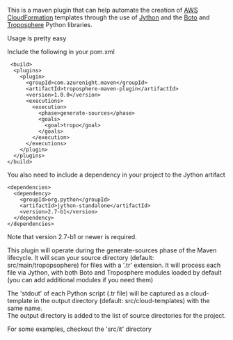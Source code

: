 This is a maven plugin that can help automate the creation of [AWS CloudFormation][] templates through the use of [Jython][] 
and the [Boto][] and [Troposphere][] Python libraries.

Usage is pretty easy

Include the following in your  pom.xml

     <build>
      <plugins>
        <plugin>
          <groupId>com.azurenight.maven</groupId>
          <artifactId>troposphere-maven-plugin</artifactId>
          <version>1.0.0</version>
          <executions>
            <execution>
              <phase>generate-sources</phase>
              <goals>
                <goal>tropo</goal>
              </goals>
            </execution>
          </executions>
        </plugin>
      </plugins>
    </build>

You also need to include a dependency in your project to the Jython artifact

    <dependencies>
      <dependency>
        <groupId>org.python</groupId>
        <artifactId>jython-standalone</artifactId>
        <version>2.7-b1</version>
      </dependency>
    </dependencies>

Note that version 2.7-b1 or newer is required.

This plugin will operate during the generate-sources phase of the Maven lifecycle.  It will scan your source directory (default: src/main/tropopsophere) for
files with a '.tr' extension.  It will process each file via Jython, with both Boto and Troposphere modules loaded by default (you can add additional modules if you need them)

The 'stdout' of each Python script (.tr file) will be captured as a cloud-template in the output directory (default: src/cloud-templates) with the same name.  
The output directory is added to the list of source directories for the project.

For some examples, checkout the 'src/it' directory

[AWS CloudFormation]: http://aws.amazon.com/cloudformation
[Boto]: https://github.com/boto/boto
[Troposphere]: https://github.com/cloudtools/troposphere
[Jython]: http://www.jython.org/
